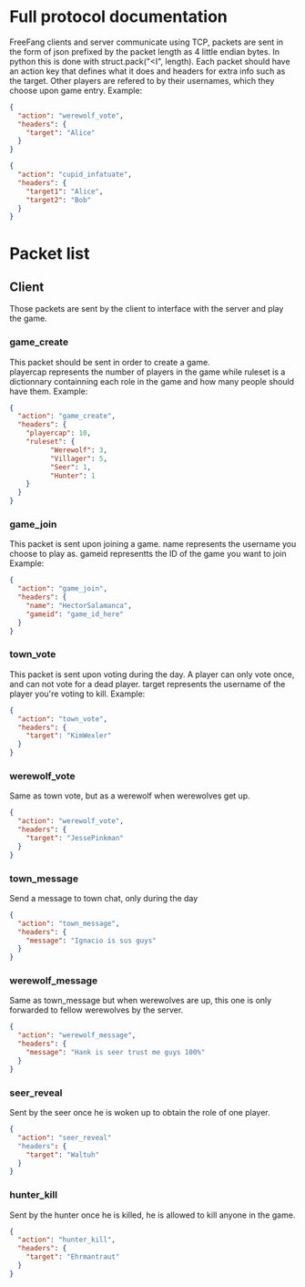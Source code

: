 # Full protocol documentation

FreeFang clients and server communicate using TCP, packets are sent in the form of json prefixed by the packet length as 4 little endian bytes.
In python this is done with struct.pack("<I", length).
Each packet should have an action key that defines what it does and headers for extra info such as the target.
Other players are refered to by their usernames, which they choose upon game entry.
Example:

```json
{
  "action": "werewolf_vote",
  "headers": {
    "target": "Alice"
  }
}
```
```json
{
  "action": "cupid_infatuate",
  "headers": {
    "target1": "Alice",
    "target2": "Bob"
  }
}
```

# Packet list
## Client
Those packets are sent by the client to interface with the server and play the game.

### game_create
This packet should be sent in order to create a game.  
playercap represents the number of players in the game while ruleset is a dictionnary containning each role in the game and how many people should have them.
Example:

```json
{
  "action": "game_create",
  "headers": {
    "playercap": 10,
    "ruleset": {
          "Werewolf": 3,
          "Villager": 5,
          "Seer": 1,
          "Hunter": 1
    }
  }
}
```

### game_join
This packet is sent upon joining a game.
name represents the username you choose to play as.
gameid representts the ID of the game you want to join
Example:

```json
{
  "action": "game_join",
  "headers": {
    "name": "HectorSalamanca",
    "gameid": "game_id_here"
  }
}
```

### town_vote
This packet is sent upon voting during the day.
A player can only vote once, and can not vote for a dead player.
target represents the username of the player you're voting to kill.
Example:

```json
{
  "action": "town_vote",
  "headers": {
    "target": "KimWexler"
  }
}
```

### werewolf_vote
Same as town vote, but as a werewolf when werewolves get up.

```json
{
  "action": "werewolf_vote",
  "headers": {
    "target": "JessePinkman"
  }
}
```

### town_message
Send a message to town chat, only during the day

```json
{
  "action": "town_message",
  "headers": {
    "message": "Ignacio is sus guys"
  }
}
```

### werewolf_message
Same as town_message but when werewolves are up, this one is only forwarded to fellow werewolves by the server.

```json
{
  "action": "werewolf_message",
  "headers": {
    "message": "Hank is seer trust me guys 100%"
  }
}
```

### seer_reveal
Sent by the seer once he is woken up to obtain the role of one player.

```json
{
  "action": "seer_reveal"
  "headers": {
    "target": "Waltuh"
  }
}
```

### hunter_kill
Sent by the hunter once he is killed, he is allowed to kill anyone in the game.

```json
{
  "action": "hunter_kill",
  "headers": {
    "target": "Ehrmantraut"
  }
}
```








